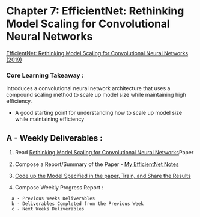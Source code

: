 # Chapter 7: EfficientNet: Rethinking Model Scaling for Convolutional Neural Networks

[EfficientNet: Rethinking Model Scaling for Convolutional Neural Networks (2019)](TODO.md)

### Core Learning Takeaway :

Introduces a convolutional neural network architecture that uses a compound scaling method to scale up model size while maintaining high efficiency. 
- A good starting point for understanding how to scale up model size while maintaining efficiency

## A  - Weekly Deliverables :

1. Read [Rethinking Model Scaling for Convolutional Neural Networks](TODO.md)Paper
2. Compose a Report/Summary of the Paper - [My EfficientNet Notes](TODO.md)
3. [Code up the Model Specified in the paper, Train, and Share the Results](TODO.md)

4. Compose Weekly Progress Report : 
```
  a - Previous Weeks Deliverables
  b - Deliverables Completed from the Previous Week
  c - Next Weeks Deliverables
```
